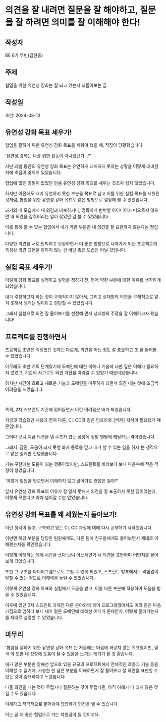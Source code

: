 # 의견을 잘 내려면 질문을 잘 해야하고, 질문을 잘 하려면 의미를 잘 이해해야 한다!

## 작성자

BE 6기 무빈(김현중)

## 주제

협업을 위한 유연성 강화는 잘 되고 있는지 되돌아보는 글

## 작성일

초안: 2024-08-13

## 유연성 강화 목표 세우기!

협업을 잘하기 위한 유연성 강화 목표를 세워야 했을 때, 적잖이 당황했습니다.

'유연성 강화는 나를 위한 활동이 아니었던가…?'

지난 레벨 동안의 유연성 강화 목표는 유연하게 대처하지 못하는 상황을 어떻게 대비할지에 초점이 맞춰져 있었습니다.

협업에 많은 경험이 없었던 만큼 유연성 강화 목표를 세우는 것조차 쉽지 않았습니다.

하지만 이전에도 내가 유연하지 못한 부분을 목표로 삼고 이를 위한 실험 목표를 세웠던 것처럼, 협업을 위한 유연성 강화 목표도 같은 방법으로 설정해 볼 수 있었습니다.

과거의 내 모습에서 내 의견과 비슷하거나, 명확하게 반박할 아이디어가 떠오르지 않으면 내 의견을 감춰버리는 일이 잦았던 걸 볼 수 있었습니다.

이를 통해 알 수 있는 협업에서 내가 약한 부분은 내 의견을 잘 표현하지 않는다는 점입니다.

다양한 의견을 서로 반박하고 보완하면서 더 좋은 방향으로 나아가게 되는 프로젝트의 특성상 의견 표현을 잘하지 않는 건 비단 좋은 모습은 아닐 것입니다.

## 실험 목표 세우기!

이렇게 강화 목표를 설정하고 실험을 정하기 전, 먼저 약한 부분에 대한 이유를 생각하게 되었습니다.

내가 주장하고자 하는 것이 구체적이지 않아서, 그리고 상대방의 의견을 구체적으로 알지 못해서 생기는 일이라고 판단할 수 있었습니다.

그래서 실험으로 의견 잘 물어보기를 선정해 먼저 상대방의 주장을 잘 이해하고자 했습니다!

## 프로젝트를 진행하면서

프로젝트 초반은 걱정했던 것과는 다르게, 의견을 어느 정도 잘 표출하고 또 잘 물어볼 수 있었습니다.

아무래도 초반 기획 단계였기에 도메인에 대한 이해나 기술에 대한 깊은 이해가 필요하지 않았고, 기존의 사고로도 의견 개진을 따라갈 수 있었기 때문이었습니다.

하지만 시간이 흐르고 새로운 기술과 도메인을 마주하게 되면서 의견 내는 것에 조금씩 어려움을 느꼈습니다.

<br>

특히, 2차 스프린트 기간에 접어들면서 이런 어려움은 배가 되었습니다.

지금껏 학습했던 내용과 전혀 다른, CI, CD와 같은 인프라와 관련된 지식이 필요했기 때문입니다.

그러다 보니 지금 의견을 낼 수조차 없는 상황에 정말 맨땅에 헤딩하는 격이었습니다.

그래서 '잠깐, 도움이 되지 못할 바에 동료를 믿고 내가 할 수 있는 일을 하자'는 생각으로 맡은 일에만 전념했습니다.

기능 구현에는 도움이 되는 행동이었지만, 스프린트를 바라보다 보니 마음속에 작은 걱정이 생겼습니다.

'이렇게 팀원을 믿으면서 이해하지 않고 넘어가도 괜찮은 걸까?'

앞서 유연성 강화 목표의 이유가 잘 알지 못해서 의견을 잘 표출하지 못한 점이었는데, 이렇게 모른다고 아예 넘어갈 수는 없었습니다.

## 유연성 강화 목표를 왜 세웠는지 돌아보기!

이런 생각이 들고, 구축되고 있는 CI, CD 과정에 대해 다시 공부하기 시작했습니다.

이번엔 해당 부분을 담당한 팀원에게도, 다른 팀에 친구들에게도 물어보면서 제대로 이해했는지를 확인했습니다.

이렇게 이해하는 데에 시간을 쓰다 보니 어느새인가 내 의견을 표현하며 어떤지를 물어보게 되었습니다.

또한 그 구조를 다이어그램으로도 그릴 수 있게 되었고, 스프린트 발표에서도 막힘없이 말할 수 있는 정도로 이해력을 높일 수 있었습니다.

이렇게 유연성 강화 목표와 실험에서 도움을 받고, 이를 다른 부분에 적용하여 도움을 받을 수 있었습니다.

이후에 있던 3차 스프린트 과제인 다른 분야와의 페어 프로그래밍에서도 이와 같은 마음가짐으로 임하다 보니 내가 맡은 도메인에 대해선 어디가 문제인지, 어떻게 굴러가는지를 제대로 설명할 수 있었습니다.

## 마무리

'협업을 잘하기 위한 유연성 강화 목표'는 처음에는 마음에 와닿지 않는 목표였지만, 결국 이 또한 내 성장에 도움이 될 수 있음을 느끼는 계기가 된 것 같습니다.

내가 맡은 부분만 잘해선 앞으로 있을 규모의 프로젝트에서 전체적인 흐름과 기술 등을 이해할 수 없기에, 가능한 한 넓은 부분을 이해하면서 잘 물어보고 잘 의견을 표현할 수 있는 것이 중요하다고 느꼈습니다.

다들 의견을 내는 것이 두렵거나 질문하는 것이 두렵다면, 아직 이해가 다 되지 않은 것일 수도 있습니다.

이해하고 적극적으로 물어봐야 당당하게 의견을 낼 수 있습니다.

이는 곧 더 좋은 협업으로 가는 지름길이 될 것이고요.